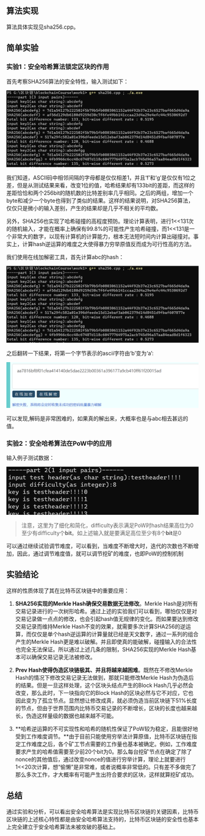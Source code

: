 ## 算法实现

算法具体实现见sha256.cpp。

## 简单实验

### 实验1：安全哈希算法锁定区块的作用

首先考察SHA256算法的安全特性，输入测试如下：

![image-20201211142427546](README.assets/image-20201211142427546.png)          

我们知道，ASCII码中相邻间隔的字母都是仅仅相差1，并且‘f’和‘g’是仅仅有1位之差，但是从测试结果来看，改变1位的值，哈希结果却有133bit的差距，而这样的差距恰恰和两个256bit的随机数的比特差别率几乎相同。之后的两组，增加一个byte和减少一个byte也得到了类似的结果。这样的结果说明，对SHA256算法，仅仅只是微小的输入差别，产生的结果却是几乎不相关的平均数。

另外，SHA256也实现了哈希碰撞的高程度预防。理论计算表明，进行1<<131次的随机输入，才能在概率上确保有99.8%的可能性产生哈希碰撞，而1<<131是一个非常大的数字，以现有计算机的计算能力，根本无法短时间内计算出碰撞对。事实上，计算hash逆运算的难度之大使得暴力穷举原值反而成为可行性高的方法。

我们使用在线加解密工具，首先计算abc的hash：

![image-20201211142624516](README.assets/image-20201211142624516.png)

之后翻转一下结果，将第一个字节表示的ascii字符由‘b’变为‘a’:

![image-20201211142640640](README.assets/image-20201211142640640.png) 

可以发现,解码是非常困难的，如果真的解出来，大概率也是与abc相去甚远的值。

###  实验2：安全哈希算法在PoW中的应用

输入例子测试数据：

![image-20201211142813530](README.assets/image-20201211142813530.png)

> 注意，这里为了细化和简化，difficulty表示满足PoW时hash结果高位为0至少有difficulty个**bit**。如上述输入就是要满足高位至少有8个**bit**是0

可以通过继续试验调节难度，可以看到，当难度不断增大时，迭代的次数也不断增加，因此，通过调节难度值，就可以调节挖矿的难度，也即PoW的控制机制

## 实验结论

这样的性质体现了其在比特币区块链中的重要应用：

1. **SHA256实现的Merkle Hash确保交易数据无法修改**。Merkle Hash是对所有交易记录进行的一次树形哈希。通过上述的实验我们可以看到，哪怕仅仅是对交易记录做一点点的修改，也会引起hash值无规律的变化。而如果要达到修改交易记录而维持Merkle Hash不变的效果，就需要多次计算SHA256的逆运算，而仅仅是单个hash逆运算的计算量就已经是天文数字，通过一系列的组合产生的Merkle Hash更是难以破解。并且即使真的能破解，碰撞输入的合法性也完全无法保证。所以通过上述几条的限制，SHA256实现的Merkle Hash基本可以确保交易记录无法被修改。

2. **Prev Hash使得伪造区块链极其、并且将越来越困难**。既然在不修改Merkle Hash的情况下修改交易记录无法做到，那就只能修改Merkle Hash为伪造后的结果。但是一旦这样处理，这个区块头结点产生的Block Hash几乎必然会改变，那么此时，下一块指向它的Block Hash的区块必然与它不对应，它也因此变为了孤立节点。显然想让修改成真，就必须伪造当前区块链下51%长度的节点，但由于世界范围内比特币交易记录的不断增长，区块的长度也越来越长，伪造这样量级的数据也越来越不可能。

3. **哈希逆运算的不可实现性和哈希的随机性保证了PoW较为稳定，且能很好地受到工作难度调节。**由于目前只能使用穷举法计算原值，比特币区块链在指定工作难度之后，各个矿工节点需要的工作量也基本被确定。例如，工作难度要求产生的哈希值需要至少前20个bit为0。那么每台挖矿节点在确定了除了nonce的其他值后，通过改变nonce的值进行穷举计算，理论上就要进行1<<20次计算，想“偷懒”是非常难，或者说概率非常低的。只有差不多做完了那么多次工作，才大概率有可能产生出符合要求的区块，这样就算挖矿成功。

 

## 总结

通过实验和分析，可以看出安全哈希算法是实现比特币区块链的关键因素，比特币区块链的上述核心特性都是由安全哈希算法支持的，比特币区块链的安全性也基本上完全建立于安全哈希算法未被攻破的基础上。

 

 

 